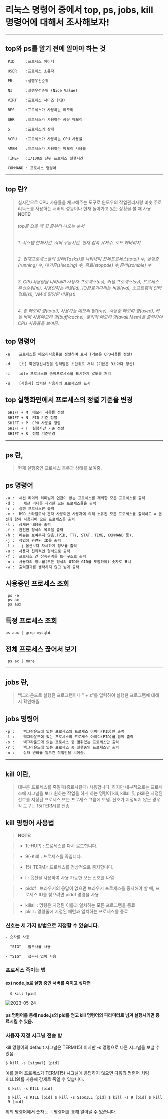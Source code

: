 # 리눅스 명령어 중에서 top, ps, jobs, kill 명령어에 대해서 조사해보자!
---
## top와 ps를 알기 전에 알아야 하는 것
```
 PID     :프로세스 아이디
  
 USER    :프로세스 소유자
  
 PR      :실행우선순위
  
 NI      :실행우선순위 (Nice Value)
  
 VIRT    :프로세스 사이즈 (KB)
  
 RES     :프로세스가 사용하는 메모리
  
 SHR     :프로세스가 사용하는 공유 메모리
  
 S       :프로세스의 상태
  
 %CPU    :프로세스가 사용하는 CPU 사용률
    
 %MEM    :프로세스가 사용하는 메모리 사용률
  
 TIME+   :1/100초 단위 프로세스 실행시간
  
 COMMAND : 프로세스 명령어
 ```
---
## top 란?

>실시간으로 CPU 사용률을 체크해주는 도구로 윈도우의 작업관리자랑 비슷
>주로 리눅스를 사용하는 서버의 성능이나 현재 돌아가고 있는 상황을 볼 때 사용
> **NOTE:**
>###### top를 쳤을 때 윗 줄부터 나오는 순서
>###### 1. 시스템 현재시간, 서버 구동시간, 현재 접속 유저수, 로드 에버리지
>###### 2. 현재프로세스들의 상태(Tasks)를 나타내며 전체프로세스(total) 수, 실행중(running) 수, 대기중(sleeping) 수, 종료(stoppde) 수,좀비(zombie) 수
>###### 3. CPU사용량을 나타내며 사용자 프로세스(us), 커널 프로세스(sy), 프로세스 우선순위(ni), 사용안하는 비율(id), IO완료기다리는 비율(wa), 소프트웨어 인터럽트(si), VM에 할당된 비율(st) 
>###### 4. 총 메모리 양(total), 사용가능 메모리 양(free), 사용중 메모리 양(used), 커널 버퍼 사용메모리 양(buff/cache), 물리적 메모리 양(avail Mem)을 출력하여 CPU 사용률을 보여줌.

## top 명령어
```
-a    프로세스를 메모리사용률로 정렬하여 표시 (기본은 CPU사용률 정렬)

-d    [초] 화면갱신시간을 입력받은 초단위로 처리 (기본은 3초마다 갱신)

-i    idle 프로세스와 좀비프로세스를 표시하지 않도록 처리

-u    [사용자] 입력된 사용자의 프로세스만 표시
```

## top 실행화면에서 프로세스의 정렬 기준을 변경
```
 SHIFT + M  메모리 사용률 정렬
 SHIFT + N  PID 기준 정렬
 SHIFT + P  CPU 사용률 정렬
 SHIFT + T  실행시간 기준 정렬
 SHIFT + R  정렬 기준변경
 ```
---
## ps 란, 

>현재 실행중인 프로세스 목록과 상태를 보여줌.

## ps 명령어
```
-a :  세션 리더와 터미널과 연관이 없는 프로세스를 제외한 모든 프로세스를 출력
-d :	세션 리더를 제외한 모든 프로세스들을 출력
-r :  실행 프로세스만 출력
-x :  BSD 스타일로서 혼자 사용되면 사용자에 의해 소유된 모든 프로세스를 출력하고 a 옵션과 함께 사용되어 모든 프로세스를 출력
-l :  상세한 내용을 출력
-f :  완전한 형식의 목록을 출력
-h :  메뉴는 보여주지 않음.(PID, TTY, STAT, TIME, COMMAND 등).
-j :  작업에 관련된 ID를 출력
-l :  -j 옵션보다 자세하게 정보를 출력
-u :  사용자 친화적인 형식으로 출력
-f :  프로세스 간 상속관계를 트리구조로 출력
-n :  사용자의 정보를(모든 형식의 UID와 GID를 포함하여) 숫자로 표시
-w :  출력결과를 생략하지 않고 넓게 출력
```
## 사용중인 프로세스 조회
```
 ps -e
 ps ax
 ps aux
```
## 특정 프로세스 조회
```
ps aux | grep mysqld
```
## 전체 프로세스 끊어서 보기
```
 ps ax | more
```
---
## jobs 란,

>백그라운드로 실행된 프로그램이나 "<Ctrl> + z"를 입력하여 실행한 프로그램에 대해서 확인해줌.

## jobs 명령어
```
-p :	백그란운드에 있는 프로세스의 프로세스 아이디(PID)만 출력
-l :	백그라운드에 있는 프로세스의 프로세스 아이디(PID)를 함께 출력
-s :	백그라운드에 있는 프로세스 중 멈춰있는 프로세스만 출력
-r :	백그라운드에 있는 프로세스 중 실행중인 프로세스만 출력
-n :	상태 변화를 일으킨 작업만을 보여줌.
```  
---
## kill 이란,
  
>대부분 프로세스를 죽일때(종료시킬때) 사용합니다. 하지만 내부적으로는 프로세스에 시그널을 보내 원하는 작업을 하게 하는 명령어
>kill, killall 및 pkill은 지정된 신호를 지정된 프로세스 또는 프로세스 그룹에 보냄.
>신호가 지정되지 않은 경우 각 도구는 15(TERM)를 전송
  
## kill 명령어 사용법
> **NOTE:**

>- 1(-HUP)  :  프로세스를 다시 로드합니다.

>- 9(-Kill) :  프로세스를 죽입니다.

>- 15(-TERM):  프로세스를 정상적으로 중지합니다.

>- l        :  옵션을 사용하여 사용 가능한 모든 신호를 나열

>- pidof    :  브라우저의 응답이 없으면 브라우저 프로세스를 중지해야 할 때, 프로세스 ID를 찾으려면 pidof 명령을 사용
  
>- killall  :  명령은 지정된 이름과 일치하는 모든 프로그램을 종료
>- pkill    :  명령줄에 지정된 패턴과 일치하는 프로세스를 종료

### 신호는 세 가지 방법으로 지정할 수 있습니다. 
```
- 숫자를 사용

- "SIG"   접두사를 사용

- "SIG"   접두사 없이 사용

```
 ### 프로세스 죽이는 법
 #### ex) node.js로 실행 중인 서버를 죽이고 싶다면 
  ```
	$ kill [pid]
  ```
![2023-05-24](https://github.com/PYOWAR/OPSW_test/assets/133829499/821b0609-5fec-4c45-bd3e-5cfeb365c1da)
#### ps 명령어를 통해 node.js의 pid를 얻고 kill 명령어의 파라미터로 넘겨 실행시키면 종료시킬 수 있음.
  
### 사용자 지정 시그널 전송 방
kill 명령어의 default 시그널은 TERM(15) 이지만 -s 명령으로 다른 시그널을 보낼 수 있음.
```
$ kill -s [signal] [pid]
```
예를 들어 프로세스가 TERM(15) 시그널에 응답하지 않으면 다음의 명령어 처럼 KILL(9)를 사용해 강제로 죽일 수 있습니다.
```
 $ kill -s KILL [pid]
```
```
 $ kill -s KILL [pid] $ kill -s SIGKILL [pid] $ kill -s 9 [pid] $ kill -9 [pid]
```
 위의 명령어에서 숫자는 -l 명령어를 통해 알아낼 수 있습니다.

  
  
  
  
  
  
  
  
  
  
  
  
  
  
  
